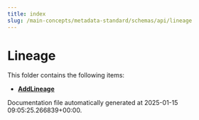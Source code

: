 ```yaml
---
title: index
slug: /main-concepts/metadata-standard/schemas/api/lineage
---
```


# Lineage

This folder contains the following items:

- [**AddLineage**](/main-concepts/metadata-standard/schemas/api/lineage/addlineage)


Documentation file automatically generated at 2025-01-15 09:05:25.266839+00:00.
